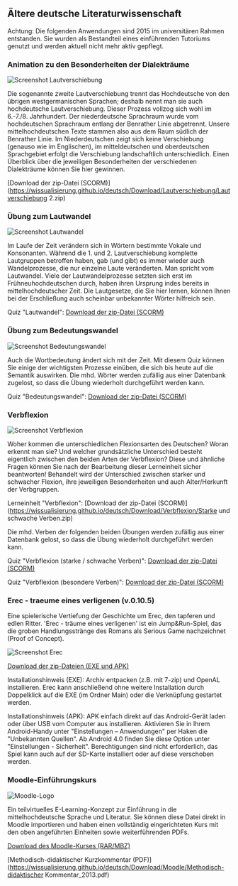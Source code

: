 ## Ältere deutsche Literaturwissenschaft
Achtung: Die folgenden Anwendungen sind 2015 im universitären Rahmen entstanden. Sie wurden als Bestandteil eines einführenden Tutoriums genutzt und werden aktuell nicht mehr aktiv gepflegt. 

### Animation zu den Besonderheiten der Dialekträume

![Screenshot Lautverschiebung](https://wissualisierung.github.io/deutsch/Download/Screenshots/lautverschiebung.png)

Die sogenannte zweite Lautverschiebung trennt das Hochdeutsche von den übrigen westgermanischen Sprachen; deshalb nennt man sie auch hochdeutsche Lautverschiebung. Dieser Prozess vollzog sich wohl im 6.-7./8. Jahrhundert. Der niederdeutsche Sprachraum wurde vom hochdeutschen Sprachraum entlang der Benrather Linie abgetrennt. Unsere mittelhochdeutschen Texte stammen also aus dem Raum südlich der Benrather Linie. Im Niederdeutschen zeigt sich keine Verschiebung (genauso wie im Englischen), im mitteldeutschen und oberdeutschen Sprachgebiet erfolgt die Verschiebung landschaftlich unterschiedlich.
Einen Überblick über die jeweiligen Besonderheiten der verschiedenen Dialekträume können Sie hier gewinnen.

[Download der zip-Datei (SCORM)](https://wissualisierung.github.io/deutsch/Download/Lautverschiebung/Lautverschiebung 2.zip)

### Übung zum Lautwandel

![Screenshot Lautwandel](https://wissualisierung.github.io/deutsch/Download/Screenshots/lautwandel.png)

Im Laufe der Zeit verändern sich in Wörtern bestimmte Vokale und Konsonanten. Während die 1. und 2. Lautverschiebung komplette Lautgruppen betroffen haben, gab (und gibt) es immer wieder auch Wandelprozesse, die nur einzelne Laute veränderten. Man spricht vom Lautwandel. Viele der Lautwandelprozesse setzten sich erst im Frühneuhochdeutschen durch, haben ihren Ursprung indes bereits in mittelhochdeutscher Zeit. Die Lautgesetze, die Sie hier lernen, können Ihnen bei der Erschließung auch scheinbar unbekannter Wörter hilfreich sein. 

Quiz "Lautwandel":
[Download der zip-Datei (SCORM)](https://wissualisierung.github.io/deutsch/Download/Lautwandel/Lautwandel.zip)

### Übung zum Bedeutungswandel

![Screenshot Bedeutungswandel](https://wissualisierung.github.io/deutsch/Download/Screenshots/bedeutungswandel.png)

Auch die Wortbedeutung ändert sich mit der Zeit. Mit diesem Quiz können Sie einige der wichtigsten Prozesse einüben, die sich bis heute auf die Semantik auswirken. Die mhd. Wörter werden zufällig aus einer Datenbank zugelost, so dass die Übung wiederholt durchgeführt werden kann.

Quiz "Bedeutungswandel":
[Download der zip-Datei (SCORM)](https://wissualisierung.github.io/deutsch/Download/Lautwandel/Bedeutungswandel.zip)

### Verbflexion

![Screenshot Verbflexion](https://wissualisierung.github.io/deutsch/Download/Screenshots/verbflexion.png)

Woher kommen die unterschiedlichen Flexionsarten des Deutschen? Woran erkennt man sie? Und welcher grundsätzliche Unterschied besteht eigentlich zwischen den beiden Arten der Verbflexion?
Diese und ähnliche Fragen können Sie nach der Bearbeitung dieser Lerneinheit sicher beantworten! Behandelt wird der Unterschied zwischen starker und schwacher Flexion, ihre jeweiligen Besonderheiten und auch Alter/Herkunft der Verbgruppen. 

Lerneinheit "Verbflexion":
[Download der zip-Datei (SCORM)](https://wissualisierung.github.io/deutsch/Download/Verbflexion/Starke und schwache Verben.zip)

Die mhd. Verben der folgenden beiden Übungen werden zufällig aus einer Datenbank gelost, so dass die Übung wiederholt durchgeführt werden kann. 

Quiz "Verbflexion (starke / schwache Verben)":
[Download der zip-Datei (SCORM)](https://wissualisierung.github.io/deutsch/Download/Verbflexion/Verbtester.zip)

Quiz "Verbflexion (besondere Verben)":
[Download der zip-Datei (SCORM)](https://wissualisierung.github.io/deutsch/Download/Verbflexion/Verbtester-besondere_Verben.zip)

### Erec - traeume eines verligenen (v.0.10.5)
Eine spielerische Vertiefung der Geschichte um Erec, den tapferen und edlen Ritter. 'Erec - träume eines verligenen' ist ein Jump&Run-Spiel, das die groben Handlungsstränge des Romans als Serious Game nachzeichnet (Proof of Concept). 

![Screenshot Erec](https://wissualisierung.github.io/deutsch/Download/Erec/Screenshot.png)

[Download der zip-Dateien (EXE und APK)](https://www.hidrive.strato.com/share/r00xbyjmhv)

Installationshinweis (EXE): Archiv entpacken (z.B. mit 7-zip) und OpenAL installieren. Erec kann anschließend ohne weitere Installation durch Doppelklick auf die EXE (im Ordner Main) oder die Verknüpfung gestartet werden. 

Installationshinweis (APK): APK einfach direkt auf das Android-Gerät laden oder über USB vom Computer aus installieren. Aktivieren Sie in Ihrem Android-Handy unter "Einstellungen – Anwendungen" per Haken die "Unbekannten Quellen“. Ab Android 4.0 finden Sie diese Option unter "Einstellungen - Sicherheit". Berechtigungen sind nicht erforderlich, das Spiel kann auch auf der SD-Karte installiert oder auf diese verschoben werden.

### Moodle-Einführungskurs

![Moodle-Logo](https://wissualisierung.github.io/deutsch/Download/Moodle/Moodle-logo-large.png)

Ein teilvirtuelles E-Learning-Konzept zur Einführung in die mittelhochdeutsche Sprache und Literatur. Sie können diese Datei direkt in Moodle importieren und haben einen vollständig eingerichteten Kurs mit den oben angeführten Einheiten sowie weiterführenden PDFs. 

[Download des Moodle-Kurses (RAR/MBZ)](https://www.magentacloud.de/share/2xwkc55t-7)

[Methodisch-didaktischer Kurzkommentar (PDF)](https://wissualisierung.github.io/deutsch/Download/Moodle/Methodisch-didaktischer Kommentar_2013.pdf)
